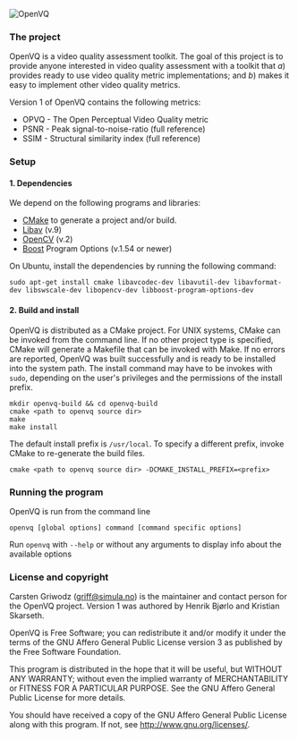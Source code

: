 ![OpenVQ](//bitbucket.org/mpg_code/openvq/raw/master/extra/logo/openvq.png)

### The project
OpenVQ is a video quality assessment toolkit. The goal of this project is to provide anyone interested in video quality assessment with a toolkit that *a*) provides ready to use video quality metric implementations; and *b*) makes it easy to implement other video quality metrics.

Version 1 of OpenVQ contains the following metrics:

 * OPVQ - The Open Perceptual Video Quality metric
 * PSNR - Peak signal-to-noise-ratio (full reference)
 * SSIM - Structural similarity index (full reference)

### Setup

#### 1. Dependencies
We depend on the following programs and libraries:

 * [CMake](http://www.cmake.org) to generate a project and/or build.
 * [Libav](https://libav.org) (v.9)
 * [OpenCV](http://opencv.org) (v.2)
 * [Boost](http://www.boost.org) Program Options (v.1.54 or newer)

On Ubuntu, install the dependencies by running the following command: 

    sudo apt-get install cmake libavcodec-dev libavutil-dev libavformat-dev libswscale-dev libopencv-dev libboost-program-options-dev
    
#### 2. Build and install
OpenVQ is distributed as a CMake project. For UNIX systems, CMake can be invoked from the command line. If no other project type is specified, CMake will generate a Makefile that can be invoked with Make. If no errors are reported, OpenVQ was built successfully and is ready to be installed into the system path. The install command may have to be invokes with `sudo`, depending on the user's privileges and the permissions of the install prefix.

    mkdir openvq-build && cd openvq-build
    cmake <path to openvq source dir>
    make
    make install

The default install prefix is `/usr/local`. To specify a different prefix, invoke CMake to re-generate the build files.

    cmake <path to openvq source dir> -DCMAKE_INSTALL_PREFIX=<prefix>

### Running the program
OpenVQ is run from the command line

    openvq [global options] command [command specific options]

Run `openvq` with `--help` or without any arguments to display info about the available options

### License and copyright
Carsten Griwodz (<griff@simula.no>) is the maintainer and contact person for the OpenVQ project. Version 1 was authored by Henrik Bjørlo and Kristian Skarseth.

OpenVQ is Free Software; you can redistribute it and/or modify it under the terms of the GNU Affero General Public License version 3 as published by the Free Software Foundation.

This program is distributed in the hope that it will be useful, but WITHOUT ANY WARRANTY; without even the implied warranty of MERCHANTABILITY or FITNESS FOR A PARTICULAR PURPOSE.  See the GNU Affero General Public License for more details.

You should have received a copy of the GNU Affero General Public License along with this program. If not, see <http://www.gnu.org/licenses/>.